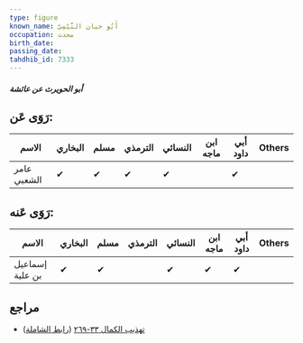 ```yaml
---
type: figure
known_name: أَبُو حيان التَّيْمِيّ
occupation: محدث
birth_date:
passing_date:
tahdhib_id: 7333
---
```

##### أبو الحويرث عن عائشة

## رَوَى عَن:
| الاسم       | البخاري | مسلم | الترمذي | النسائي | ابن ماجه | أبي داود | Others |
| ----------- | ------- | ---- | ------- | ------- | -------- | -------- | ------ |
| عامر الشعبي | ✔       | ✔    | ✔       | ✔       |          | ✔        |        |
## رَوَى عَنه:
| الاسم           | البخاري | مسلم | الترمذي | النسائي | ابن ماجه | أبي داود | Others |
| --------------- | ------- | ---- | ------- | ------- | -------- | -------- | ------ |
| إسماعيل بن علية | ✔       | ✔    |         | ✔       | ✔        | ✔        |        |
## مراجع
- [تهذيب الكمال ٣٣-٢٦٩](obsidian://open?vault=Tahdhib-al-Kamal&file=Figures/٧٣٣٣-أبو%20الحويرث%20عن%20عائشة) ([رابط الشاملة](https://shamela.ws/book/3722/17940))